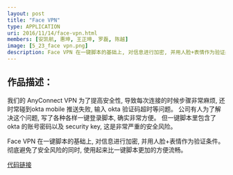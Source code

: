 ```yaml
---
layout: post
title: "Face VPN"
type: APPLICATION
uri: 2016/11/14/face-vpn.html
members: [安凯航, 惠坤, 王正坤, 罗磊, 陈越]
image: [5_23_face vpn.png]
description: Face VPN 在一键脚本的基础上, 对信息进行加密, 并用人脸+表情作为验证条件。彻底避免了安全风险的同时, 使用起来比一键脚本更加的方便流畅。
---
```

<h2>作品描述：</h2>

我们的 AnyConnect VPN 为了提高安全性, 导致每次连接的时候步骤非常麻烦, 还时常碰到okta mobile 推送失败, 输入 okta 验证码超时等问题。
公司有人为了解决这个问题, 写了各种各样一键登录脚本, 确实非常方便。
但一键脚本里包含了 okta 的账号密码以及 security key, 这是非常严重的安全风险。

Face VPN 在一键脚本的基础上, 对信息进行加密, 并用人脸+表情作为验证条件。彻底避免了安全风险的同时, 使用起来比一键脚本更加的方便流畅。

[代码链接][CodeBase]

[CodeBase]: https://git.thoughtworks.net/newbie/face_vpn.git
